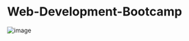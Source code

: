 # Web-Development-Bootcamp

![image](https://user-images.githubusercontent.com/120945994/216255132-ed232098-a517-4497-88be-5fe6d9f25e00.png)
